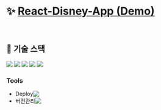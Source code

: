 # :sparkles: [React-Disney-App (Demo)](https://react-disney-app.netlify.app)

<br/>

## :wrench: 기술 스택
<img src="https://img.shields.io/badge/HTML-E34F26?style=flat-round&logo=HTML5&logoColor=white"/> <img src="https://img.shields.io/badge/CSS3-1572B6?style=flat-round&logo=CSS3&logoColor=white"/> <img src="https://img.shields.io/badge/JavaScript-F7DF1E?style=flat-round&logo=JavaScript&logoColor=white"/> <img src="https://img.shields.io/badge/React-61DAFB?style=flat-round&logo=React&logoColor=gray"/> <img src="https://img.shields.io/badge/Firebase-FFCA28?style=flat-round&logo=Firebase&logoColor=white"/>
<br/>

### Tools
- <div style="display:flex; align-items: center; margin-right:10px;"><span>Deploy </span><img src="https://img.shields.io/badge/Netlify-00C7B7?style=flat-round&logo=Netlify&logoColor=white"/></div>
- <div style="display:flex; align-items: center;"><span>버전관리 </span><img src="https://img.shields.io/badge/GitHub-181717?style=flat-round&logo=GitHub&logoColor=white"/></div>

<br/><br/>
